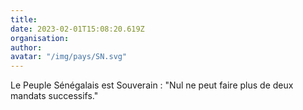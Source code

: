 ```yaml
---
title: 
date: 2023-02-01T15:08:20.619Z
organisation: 
author: 
avatar: "/img/pays/SN.svg"
---
```


Le Peuple Sénégalais est Souverain : "Nul ne peut faire plus de deux mandats successifs."